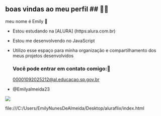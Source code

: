 ## boas vindas ao meu perfil ## 🖤🤍

meu nome é Emily 🥇

* Estou estudando na [ALURA] (https:alura.com.br)

- Estou me desenvolvendo no JavaScript

- Utilizo esse espaço para minha organização e compartilhamento dos meus projetos desenvolvidos

  ### Você pode entrar em contato comigo:📧
  00001092025212@al.educacao.sp.gov.br

- @Emilyalmeida23

 ![](https://media1.tenor.com/m/DLZFurDZtgcAAAAC/stitch-ruim-wave.gif)




file:///C:/Users/EmilyNunesDeAlmeida/Desktop/aluraflix/index.html
